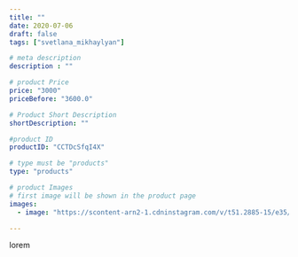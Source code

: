 ```yaml
---
title: ""
date: 2020-07-06
draft: false
tags: ["svetlana_mikhaylyan"]

# meta description
description : ""

# product Price
price: "3000"
priceBefore: "3600.0"

# Product Short Description
shortDescription: ""

#product ID
productID: "CCTDcSfqI4X"

# type must be "products"
type: "products"

# product Images
# first image will be shown in the product page
images:
  - image: "https://scontent-arn2-1.cdninstagram.com/v/t51.2885-15/e35/73420445_316202029552086_296306249851774946_n.jpg?se=7&tp=1&_nc_ht=scontent-arn2-1.cdninstagram.com&_nc_cat=106&_nc_ohc=MtbL8qMZZ0sAX9sZU1R&ccb=7-4&oh=2046874c714a05d097785b51f93ab51a&oe=60825E72&_nc_sid=86f79a&ig_cache_key=MjM0NzIzNDk2ODkzMzUzNTI1NQ%3D%3D.2-ccb7-4"

---
```

lorem
